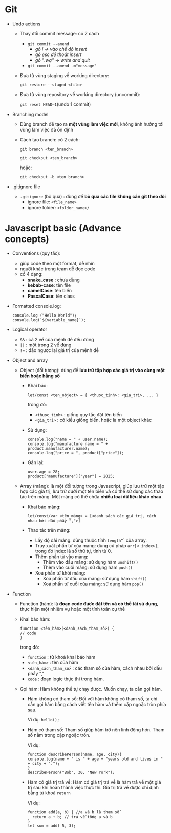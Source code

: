 # Git
  * Undo actions
    * Thay đổi commit message: có 2 cách
      * `git commit --amend`
        - *gõ i -> vào chế độ insert*
        - *gõ esc để thoát insert*
        - *gõ ":wq" -> write and quit*
      * `git commit --amend -m"message"`
    * Đưa từ vùng staging về working directory:

      `git restore --staged <file>`
    * Đưa từ vùng repository về working directory (uncommit):

      `git reset HEAD~1`(undo 1 commit)

  * Branching model
    * Dùng branch để tạo ra **một vùng làm việc mới**, không ảnh hưởng tới vùng làm việc đã ổn định
    * Cách tạo branch: có 2 cách:

       `git branch <ten_branch>`

       `git checkout <ten_branch>`

       hoặc:

       `git checkout -b <ten_branch>`

  * .gitignore file
    * `.gitignore` (bỏ qua) : dùng để **bỏ qua các file không cần git theo dõi**
      * ignore file: `<file_name>`
      * ignore folder: `<folder_name>/`


# Javascript basic (Advance concepts)
  * Conventions (quy tắc):
    * giúp code theo một format, dễ nhìn
    * người khác trong team dễ đọc code
    * có 4 dạng: 
      * **snake_case** : chưa dùng
      * **kebab-case**: tên file
      * **camelCase**: tên biến
      * **PascalCase**: tên class
 
  * Formatted console.log:
    ````
    console.log ("Hello World");
    console.log(`${variable_name}`);
  * Logical operator
    * `&&` : cả 2 vế của mệnh đề đều đúng
    * `||` : một trong 2 vế đúng
    * `!=` : đảo ngược lại giá trị của mệnh đề
  * Object and array
    * Object (đối tượng): dùng để **lưu trữ tập hợp các giá trị vào cùng một biến hoặc hằng số**
      * Khai báo: 
            
          `let/const <ten_object> = {
             <thuoc_tinh>: <gia_tri>,
             ...
           }`

        trong đó:
        - `<thuoc_tinh>` : giống quy tắc đặt tên biến
        - `<gia_tri>` : có kiểu giống biến, hoặc là một object khác
      * Sử dụng: 
        ````
        console.log("name = " + user.name);
        console.log("manufacture name = " + product.manufacturer.name);
        console.log("price = ", product["price"]);
      * Gán lại:
        ````
        user.age = 28;
        product["manufacture"]["year"] = 2025;
    * Array (mảng): là một đối tượng trong Javascript, giúp lưu trữ một tập hợp các giá trị, lưu trữ dưới một tên biến và có thể sử dụng các thao tác trên mảng.
    Một mảng có thể chứa **nhiều loại dữ liệu khác nhau**.
      * Khai báo mảng:

        `let/const/var <tên_mảng> = [<danh sách các giá trị, cách nhau bởi dấu phẩy ",">]`
      * Thao tác trên mảng:
        - Lấy độ dài mảng: dùng thuộc tính `length`*` của array.
        - Truy xuất phần tử của mạng: dùng cú pháp `arr[< index>]`, trong đó index là số thứ tự, tính từ 0.
        - Thêm phần tử vào mảng: 
          - Thêm vào đầu mảng: sử dụng hàm `unshift()`
          - Thêm vào cuối mảng: sử dụng hàm `push()`
        - Xoá phần tử khỏi mảng: 
          - Xoá phần tử đầu của mảng: sử dụng hàm `shift()`
          - Xoá phần tử cuối của mảng: sử dụng hàm `pop()`
  * Function
    * Function (hàm): là **đoạn code được đặt tên và có thể tái sử dụng**, thực hiện một nhiệm vụ hoặc một tính toán cụ thể
    * Khai báo hàm: 
        
          function <tên_hàm>(<danh_sách_tham_số>) {
          // code    
          }
       
      trong đó:
         - `function` : từ khoá khai báo hàm
         - `<tên_hàm>` : tên của hàm
         - `<danh_sách_tham_số>` : các tham số của hàm, cách nhau bởi dấu phẩy ","
         - `code` : đoạn logic thực thi trong hàm.
    * Gọi hàm: Hàm không thể tự chạy được. Muốn chạy, ta cần gọi hàm.
      * Hàm không có tham số: Đối với hàm không có tham số, ta chỉ cần gọi hàm bằng cách viết tên hàm và thêm cặp ngoặc tròn phía sau.

        Ví dụ: `hello();`
      * Hàm có tham số: Tham số giúp hàm trở nên linh động hơn. Tham số nằm trong cặp ngoặc tròn.

        Ví dụ:
        ````
        function describePerson(name, age, city){
        console.log(name + " is " + age + "years old and lives in " + city + ".");
        }
        describePerson("Bob", 30, "New York");
      * Hàm có giá trị trả về: Hàm có giá trị trả về là hàm trả về một giá trị sau khi hoàn thành việc thực thi. Giá trị trả về được chỉ định bằng từ khoá `return`

        Ví dụ:
        ````
        function add(a, b) { //a và b là tham số
          return a + b; // trả về tổng a và b
        }
        let sum = add( 5, 3);
